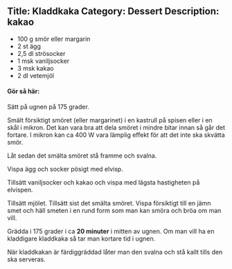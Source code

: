 Title: Kladdkaka
Category: Dessert
Description: kakao
---

* 100 g smör eller margarin
* 2 st ägg
* 2,5 dl strösocker
* 1 msk vaniljsocker
* 3 msk kakao
* 2 dl vetemjöl

#### Gör så här:

Sätt på ugnen på 175 grader.

Smält försiktigt smöret (eller margarinet) i en kastrull på spisen eller i en skål i mikron. Det kan vara bra att dela smöret i mindre bitar innan så går det fortare. I mikron kan ca 400 W vara lämplig effekt för att det inte ska skvätta smör.

Låt sedan det smälta smöret stå framme och svalna.

Vispa ägg och socker pösigt med elvisp.

Tillsätt vaniljsocker och kakao och vispa med lägsta hastigheten på elvispen.

Tillsätt mjölet. Tillsätt sist det smälta smöret. Vispa försiktigt till en jämn smet och häll smeten i en rund form som man kan smöra och bröa om man vill.

Grädda i 175 grader i ca **20 minuter** i mitten av ugnen. Om man vill ha en kladdigare kladdkaka så tar man kortare tid i ugnen.

När kladdkakan är färdiggräddad låter man den svalna och stå kallt tills den ska serveras.
